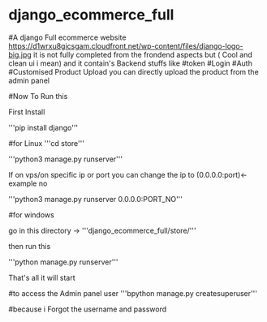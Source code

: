 # django_ecommerce_full
 
#A django Full ecommerce website 
https://d1wrxu8gicsgam.cloudfront.net/wp-content/files/django-logo-big.jpg
it is not fully completed from the frondend aspects but ( Cool and clean ui i mean) and it contain's Backend stuffs like 
#token
#Login
#Auth
#Customised Product Upload 
you can directly upload the product from the admin panel 


#Now To Run this 

First Install 

'''pip install django'''

 #for Linux
 '''cd store'''
 
 '''python3 manage.py runserver'''
 
 If on vps/on specific ip or port you can change the ip to (0.0.0.0:port)<-example no
 
 '''python3 manage.py runserver 0.0.0.0:PORT_NO'''

#for windows

go in this directory ->
'''django_ecommerce_full/store/'''

then run this

'''python manage.py runserver'''


That's all it will start 

#to access the Admin panel user  '''bpython manage.py createsuperuser'''

#because i Forgot the username and password




